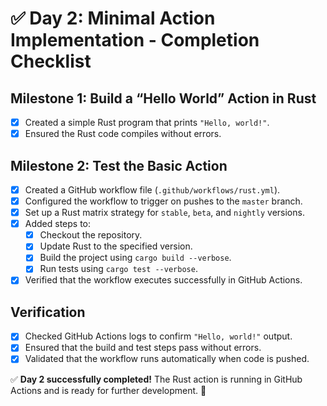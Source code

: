 # ✅ Day 2: Minimal Action Implementation - Completion Checklist

## **Milestone 1: Build a “Hello World” Action in Rust**
- [x] Created a simple Rust program that prints `"Hello, world!"`.
- [x] Ensured the Rust code compiles without errors.

## **Milestone 2: Test the Basic Action**
- [x] Created a GitHub workflow file (`.github/workflows/rust.yml`).
- [x] Configured the workflow to trigger on pushes to the `master` branch.
- [x] Set up a Rust matrix strategy for `stable`, `beta`, and `nightly` versions.
- [x] Added steps to:
  - [x] Checkout the repository.
  - [x] Update Rust to the specified version.
  - [x] Build the project using `cargo build --verbose`.
  - [x] Run tests using `cargo test --verbose`.
- [x] Verified that the workflow executes successfully in GitHub Actions.

## **Verification**
- [x] Checked GitHub Actions logs to confirm `"Hello, world!"` output.
- [x] Ensured that the build and test steps pass without errors.
- [x] Validated that the workflow runs automatically when code is pushed.

✅ **Day 2 successfully completed!** The Rust action is running in GitHub Actions and is ready for further development. 🚀
